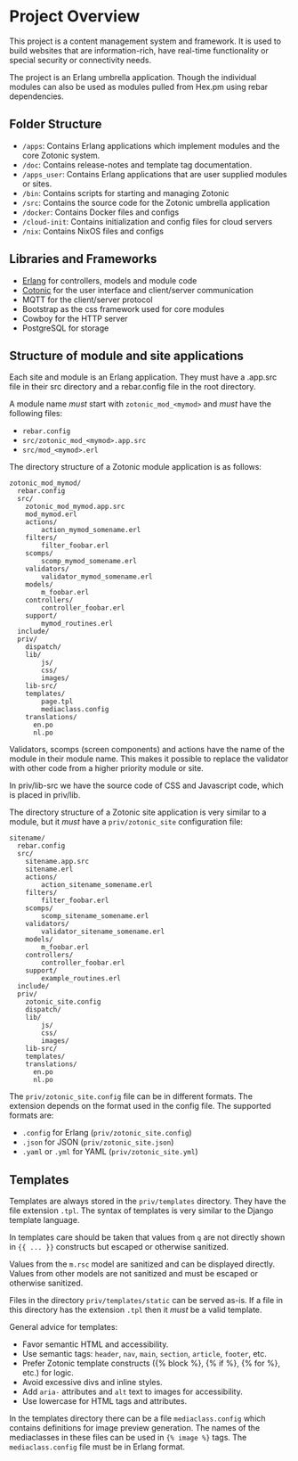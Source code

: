 # Project Overview

This project is a content management system and framework. It is used to
build websites that are information-rich, have real-time functionality or special
security or connectivity needs.

The project is an Erlang umbrella application. Though the individual modules can also
be used as modules pulled from Hex.pm using rebar dependencies.

## Folder Structure

- `/apps`: Contains Erlang applications which implement modules and the core Zotonic system.
- `/doc`: Contains release-notes and template tag documentation.
- `/apps_user`: Contains Erlang applications that are user supplied modules or sites.
- `/bin`: Contains scripts for starting and managing Zotonic
- `/src`: Contains the source code for the Zotonic umbrella application
- `/docker`: Contains Docker files and configs
- `/cloud-init`: Contains initialization and config files for cloud servers
- `/nix`: Contains NixOS files and configs

## Libraries and Frameworks

- [Erlang](https://erlang.org) for controllers, models and module code
- [Cotonic](https://cotonic.org) for the user interface and client/server communication
- MQTT for the client/server protocol
- Bootstrap as the css framework used for core modules
- Cowboy for the HTTP server
- PostgreSQL for storage

## Structure of module and site applications

Each site and module is an Erlang application. They must have a .app.src file in
their src directory and a rebar.config file in the root directory.

A module name *must* start with `zotonic_mod_<mymod>` and *must* have the
following files:

- `rebar.config`
- `src/zotonic_mod_<mymod>.app.src`
- `src/mod_<mymod>.erl`

The directory structure of a Zotonic module application is as follows:

```
zotonic_mod_mymod/
  rebar.config
  src/
    zotonic_mod_mymod.app.src
    mod_mymod.erl
    actions/
        action_mymod_somename.erl
    filters/
        filter_foobar.erl
    scomps/
        scomp_mymod_somename.erl
    validators/
        validator_mymod_somename.erl
    models/
        m_foobar.erl
    controllers/
        controller_foobar.erl
    support/
        mymod_routines.erl
  include/
  priv/
    dispatch/
    lib/
        js/
        css/
        images/
    lib-src/
    templates/
        page.tpl
        mediaclass.config
    translations/
      en.po
      nl.po
```

Validators, scomps (screen components) and actions have the name of the module in their
module name. This makes it possible to replace the validator with other code from a higher
priority module or site.

In priv/lib-src we have the source code of CSS and Javascript code, which is placed in priv/lib.

The directory structure of a Zotonic site application is very similar to a module, but it *must*
have a `priv/zotonic_site` configuration file:

```
sitename/
  rebar.config
  src/
    sitename.app.src
    sitename.erl
    actions/
        action_sitename_somename.erl
    filters/
        filter_foobar.erl
    scomps/
        scomp_sitename_somename.erl
    validators/
        validator_sitename_somename.erl
    models/
        m_foobar.erl
    controllers/
        controller_foobar.erl
    support/
        example_routines.erl
  include/
  priv/
    zotonic_site.config
    dispatch/
    lib/
        js/
        css/
        images/
    lib-src/
    templates/
    translations/
      en.po
      nl.po
```

The `priv/zotonic_site.config` file can be in different formats. The extension depends on the format used
in the config file. The supported formats are:

- `.config` for Erlang (`priv/zotonic_site.config`)
- `.json` for JSON (`priv/zotonic_site.json`)
- `.yaml` or `.yml` for YAML (`priv/zotonic_site.yml`)

## Templates

Templates are always stored in the `priv/templates` directory. They have the file extension `.tpl`.
The syntax of templates is very similar to the Django template language.

In templates care should be taken that values from `q` are not directly shown in `{{ ... }}` constructs
but escaped or otherwise sanitized.

Values from the `m.rsc` model are sanitized and can be displayed directly. Values from other models are
not sanitized and must be escaped or otherwise sanitized.

Files in the directory `priv/templates/static` can be served as-is. If a file in this directory has
the extension `.tpl` then it *must* be a valid template.

General advice for templates:

- Favor semantic HTML and accessibility.
- Use semantic tags: `header`, `nav`, `main`, `section`, `article`, `footer`, etc.
- Prefer Zotonic template constructs ({% block %}, {% if %}, {% for %}, etc.) for logic.
- Avoid excessive divs and inline styles.
- Add `aria-` attributes and `alt` text to images for accessibility.
- Use lowercase for HTML tags and attributes.

In the templates directory there can be a file `mediaclass.config` which contains definitions for
image preview generation. The names of the mediaclasses in these files can be used in `{% image %}` tags.
The `mediaclass.config` file must be in Erlang format.
